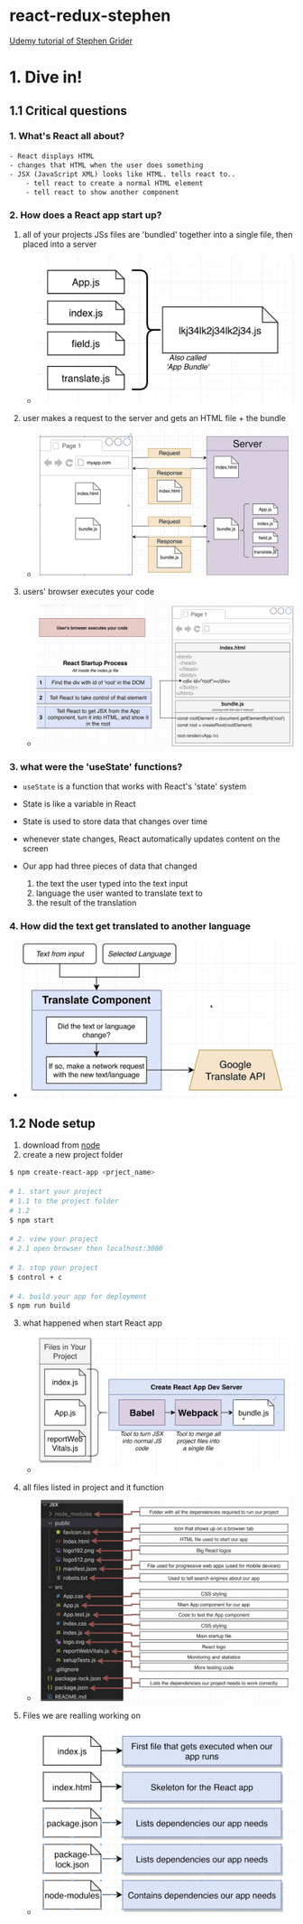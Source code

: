 # react-redux-stephen
[Udemy tutorial of Stephen Grider](https://www.udemy.com/course/react-redux/learn/lecture/34693336#overview)




# 1. Dive in!

## 1.1 Critical questions
### 1. What's  React all about?
    - React displays HTML
    - changes that HTML when the user does something
    - JSX (JavaScript XML) looks like HTML. tells react to..
        - tell react to create a normal HTML element
        - tell react to show another component


### 2. How does a React app start up?
1. all of your projects JSs files are 'bundled' together into a single file, then placed into a server
    - ![imgs](./imgs/Xnip2024-05-21_10-44-21.jpg)

2. user makes a request to the server and gets an HTML file + the bundle
    - ![imgs](./imgs/Xnip2024-05-21_10-49-17.jpg)

3. users' browser executes your code
    - ![imgs](./imgs/Xnip2024-05-21_10-48-56.jpg)
    

### 3. what were the 'useState' functions?
- `useState` is a function that works with React's 'state' system
- State is like a variable in React
- State is used to store data that changes over time
- whenever state changes, React automatically updates content on the screen

- Our app had three pieces of data that changed
    1. the text the user typed into the text input
    2. language the user wanted to translate text to
    3. the result of the translation


### 4. How did the text get translated to another language
- ![imgs](./imgs/Xnip2024-05-21_10-55-11.jpg)


## 1.2 Node setup
1. download from [node](https://nodejs.org/en/download/package-manager)
2. create a new project folder
```bash
$ npm create-react-app <prject_name>

# 1. start your project
# 1.1 to the project folder
# 1.2 
$ npm start

# 2. view your project
# 2.1 open browser then localhost:3000

# 3. stop your project
$ control + c

# 4. build your app for deployment
$ npm run build
```

3. what happened when start React app
    - ![imgs](./imgs/Xnip2024-05-21_11-14-31.jpg)

4. all files listed in project and it function
    - ![imgs](./imgs/Xnip2024-05-21_11-17-27.jpg)

5. Files we are realling working on
    - ![imgs](./imgs/Xnip2024-05-21_11-16-49.jpg)
